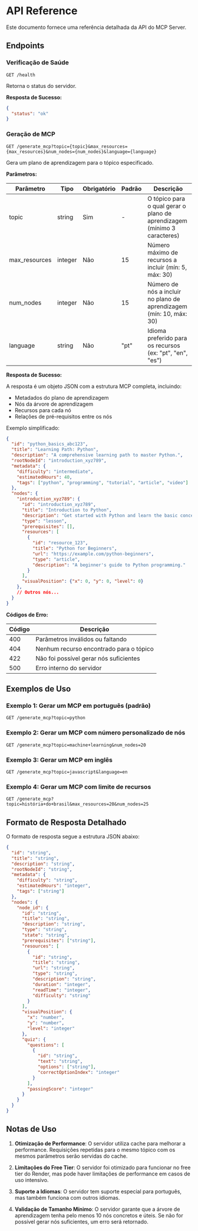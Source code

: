 # API Reference

Este documento fornece uma referência detalhada da API do MCP Server.

## Endpoints

### Verificação de Saúde

```
GET /health
```

Retorna o status do servidor.

**Resposta de Sucesso:**
```json
{
  "status": "ok"
}
```

### Geração de MCP

```
GET /generate_mcp?topic={topic}&max_resources={max_resources}&num_nodes={num_nodes}&language={language}
```

Gera um plano de aprendizagem para o tópico especificado.

**Parâmetros:**

| Parâmetro | Tipo | Obrigatório | Padrão | Descrição |
|-----------|------|-------------|--------|-----------|
| topic | string | Sim | - | O tópico para o qual gerar o plano de aprendizagem (mínimo 3 caracteres) |
| max_resources | integer | Não | 15 | Número máximo de recursos a incluir (mín: 5, máx: 30) |
| num_nodes | integer | Não | 15 | Número de nós a incluir no plano de aprendizagem (mín: 10, máx: 30) |
| language | string | Não | "pt" | Idioma preferido para os recursos (ex: "pt", "en", "es") |

**Resposta de Sucesso:**

A resposta é um objeto JSON com a estrutura MCP completa, incluindo:

- Metadados do plano de aprendizagem
- Nós da árvore de aprendizagem
- Recursos para cada nó
- Relações de pré-requisitos entre os nós

Exemplo simplificado:

```json
{
  "id": "python_basics_abc123",
  "title": "Learning Path: Python",
  "description": "A comprehensive learning path to master Python.",
  "rootNodeId": "introduction_xyz789",
  "metadata": {
    "difficulty": "intermediate",
    "estimatedHours": 40,
    "tags": ["python", "programming", "tutorial", "article", "video"]
  },
  "nodes": {
    "introduction_xyz789": {
      "id": "introduction_xyz789",
      "title": "Introduction to Python",
      "description": "Get started with Python and learn the basic concepts.",
      "type": "lesson",
      "prerequisites": [],
      "resources": [
        {
          "id": "resource_123",
          "title": "Python for Beginners",
          "url": "https://example.com/python-beginners",
          "type": "article",
          "description": "A beginner's guide to Python programming."
        }
      ],
      "visualPosition": {"x": 0, "y": 0, "level": 0}
    },
    // Outros nós...
  }
}
```

**Códigos de Erro:**

| Código | Descrição |
|--------|-----------|
| 400 | Parâmetros inválidos ou faltando |
| 404 | Nenhum recurso encontrado para o tópico |
| 422 | Não foi possível gerar nós suficientes |
| 500 | Erro interno do servidor |

## Exemplos de Uso

### Exemplo 1: Gerar um MCP em português (padrão)

```
GET /generate_mcp?topic=python
```

### Exemplo 2: Gerar um MCP com número personalizado de nós

```
GET /generate_mcp?topic=machine+learning&num_nodes=20
```

### Exemplo 3: Gerar um MCP em inglês

```
GET /generate_mcp?topic=javascript&language=en
```

### Exemplo 4: Gerar um MCP com limite de recursos

```
GET /generate_mcp?topic=história+do+brasil&max_resources=20&num_nodes=25
```

## Formato de Resposta Detalhado

O formato de resposta segue a estrutura JSON abaixo:

```json
{
  "id": "string",
  "title": "string",
  "description": "string",
  "rootNodeId": "string",
  "metadata": {
    "difficulty": "string",
    "estimatedHours": "integer",
    "tags": ["string"]
  },
  "nodes": {
    "node_id": {
      "id": "string",
      "title": "string",
      "description": "string",
      "type": "string",
      "state": "string",
      "prerequisites": ["string"],
      "resources": [
        {
          "id": "string",
          "title": "string",
          "url": "string",
          "type": "string",
          "description": "string",
          "duration": "integer",
          "readTime": "integer",
          "difficulty": "string"
        }
      ],
      "visualPosition": {
        "x": "number",
        "y": "number",
        "level": "integer"
      },
      "quiz": {
        "questions": [
          {
            "id": "string",
            "text": "string",
            "options": ["string"],
            "correctOptionIndex": "integer"
          }
        ],
        "passingScore": "integer"
      }
    }
  }
}
```

## Notas de Uso

1. **Otimização de Performance**: O servidor utiliza cache para melhorar a performance. Requisições repetidas para o mesmo tópico com os mesmos parâmetros serão servidas do cache.

2. **Limitações do Free Tier**: O servidor foi otimizado para funcionar no free tier do Render, mas pode haver limitações de performance em casos de uso intensivo.

3. **Suporte a Idiomas**: O servidor tem suporte especial para português, mas também funciona com outros idiomas.

4. **Validação de Tamanho Mínimo**: O servidor garante que a árvore de aprendizagem tenha pelo menos 10 nós concretos e úteis. Se não for possível gerar nós suficientes, um erro será retornado.
